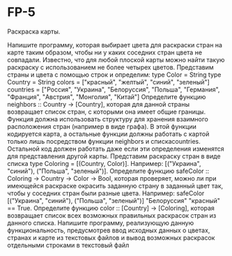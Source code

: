# FP-5
Раскраска карты.

Напишите программу, которая выбирает цвета для раскраски стран на карте таким образом, чтобы ни у каких соседних стран цвета не совпадали.
Известно, что для любой плоской карты можно найти такую раскраску с использованием не более четырех цветов.
Представим страны и цвета с помощью строк и определим:
type Color = String
type Country = String
colors = ["красный", "желтый", "синий", "зеленый"]
countries = ["Россия", "Украина", "Белоруссия", "Польша", "Германия", "Франция", "Aвстрия", "Монголия", "Китай"]
Определите функцию neighbors :: Country -> [Country], которая для данной страны возвращает список стран, с которыми она имеет общие границы. Функция должна использовать структуру для хранения взаимного расположения стран (например в виде графа). В этой функции кодируется карта, а остальные функции должны работать с картой только лишь посредством функции neighbors и спискаcountries. Остальной код должен работать даже если эти определения изменятся для представления другой карты.
Представим раскраску стран в виде списка type Coloring = [(Country, Color)]. Например: [("Украина", "синий"), ("Польша", "зеленый")].
Определите функцию safeColor :: Coloring -> Country -> Color -> Bool, которая проверяет, можно ли при имеющейся раскраске окрасить заданную страну в заданный цвет так, чтобы у соседних стран были разные цвета. Например: safeColor [("Украина", "синий"), ("Польша", "зеленый")] "Белоруссия" "красный" == True.
Определите функцию color :: [Country] -> [Coloring], которая возвращает список всех возможных правильных раскрасок стран из данного списка.
Напишите программу, реализующую данную функциональность, предусмотрев ввод исходных данных о цветах, странах и карте из текстовых файлов и вывод возможных раскрасок отдельными строками в текстовый файл
